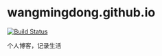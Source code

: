 # wangmingdong.github.io
[![Build Status](https://www.travis-ci.org/wangmingdong/wangmingdong.github.io.svg?branch=master)](https://www.travis-ci.org/wangmingdong/wangmingdong.github.io)

个人博客，记录生活